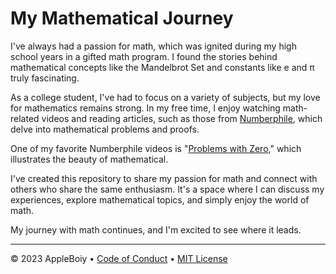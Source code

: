 # My Mathematical Journey

I've always had a passion for math, which was ignited during my high school years in a gifted math program. I found the stories behind mathematical concepts like the Mandelbrot Set and constants like e and π truly fascinating.

As a college student, I've had to focus on a variety of subjects, but my love for mathematics remains strong. In my free time, I enjoy watching math-related videos and reading articles, such as those from [Numberphile](https://www.youtube.com/@numberphile), which delve into mathematical problems and proofs.

One of my favorite Numberphile videos is "[Problems with Zero](https://www.youtube.com/watch?v=BRRolKTlF6Q&t=407s)," which illustrates the beauty of mathematical.

I've created this repository to share my passion for math and connect with others who share the same enthusiasm. It's a space where I can discuss my experiences, explore mathematical topics, and simply enjoy the world of math.

My journey with math continues, and I'm excited to see where it leads.

--- 

&copy; 2023 AppleBoiy &bull; [Code of Conduct](https://www.contributor-covenant.org/version/2/1/code_of_conduct/code_of_conduct.md) &bull; [MIT License](LICENSE)
